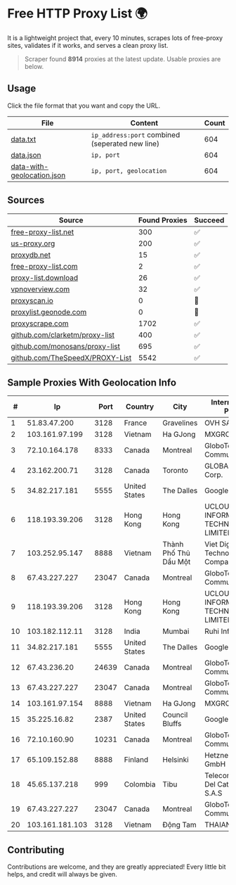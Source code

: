 
# Free HTTP Proxy List 🌍

It is a lightweight project that, every 10 minutes, scrapes lots of free-proxy sites, validates if it works, and serves a clean proxy list.


> Scraper found **8914** proxies at the latest update. Usable proxies are below.

## Usage

Click the file format that you want and copy the URL.


|File|Content|Count|
|----|-------|-----|
|[data.txt](https://raw.githubusercontent.com/themiralay/Proxy-List-World/master/data.txt)|`ip_address:port` combined (seperated new line)|604|
|[data.json](https://raw.githubusercontent.com/themiralay/Proxy-List-World/master/data.json)|`ip, port`|604|
|[data-with-geolocation.json](https://raw.githubusercontent.com/themiralay/Proxy-List-World/master/data-with-geolocation.json)|`ip, port, geolocation`|604|

## Sources

|Source|Found Proxies|Succeed|
|------|-------------|-------|
|[free-proxy-list.net](https://free-proxy-list.net)|300|✅|
|[us-proxy.org](https://www.us-proxy.org)|200|✅|
|[proxydb.net](http://proxydb.net)|15|✅|
|[free-proxy-list.com](https://free-proxy-list.com/?page=&port=&type%5B%5D=http&type%5B%5D=https&up_time=0&search=Search)|2|✅|
|[proxy-list.download](https://www.proxy-list.download/HTTP)|26|✅|
|[vpnoverview.com](https://vpnoverview.com/privacy/anonymous-browsing/free-proxy-servers)|32|✅|
|[proxyscan.io](https://www.proxyscan.io)|0|🚫|
|[proxylist.geonode.com](https://proxylist.geonode.com/api/proxy-list?limit=300&page=1&sort_by=lastChecked&sort_type=desc&protocols=http,https)|0|🚫|
|[proxyscrape.com](https://api.proxyscrape.com/v2/?request=displayproxies&protocol=http&timeout=10000&country=all&ssl=all&anonymity=all)|1702|✅|
|[github.com/clarketm/proxy-list](https://raw.githubusercontent.com/clarketm/proxy-list/master/proxy-list-raw.txt)|400|✅|
|[github.com/monosans/proxy-list](https://raw.githubusercontent.com/monosans/proxy-list/main/proxies/http.txt)|695|✅|
|[github.com/TheSpeedX/PROXY-List](https://raw.githubusercontent.com/TheSpeedX/PROXY-List/master/http.txt)|5542|✅|


## Sample Proxies With Geolocation Info

|#|Ip|Port|Country|City|Internet Service Provider|
|-|--|----|-------|----|-------------------------|
|1|51.83.47.200|3128|France|Gravelines|OVH SAS|
|2|103.161.97.199|3128|Vietnam|Ha GJong|MXGROUP|
|3|72.10.164.178|8333|Canada|Montreal|GloboTech Communications|
|4|23.162.200.71|3128|Canada|Toronto|GLOBALTELEHOST Corp.|
|5|34.82.217.181|5555|United States|The Dalles|Google LLC|
|6|118.193.39.206|3128|Hong Kong|Hong Kong|UCLOUD INFORMATION TECHNOLOGY (HK) LIMITED|
|7|103.252.95.147|8888|Vietnam|Thành Phố Thủ Dầu Một|Viet Digital Technology Liability Company|
|8|67.43.227.227|23047|Canada|Montreal|GloboTech Communications|
|9|118.193.39.206|3128|Hong Kong|Hong Kong|UCLOUD INFORMATION TECHNOLOGY (HK) LIMITED|
|10|103.182.112.11|3128|India|Mumbai|Ruhi Infotech|
|11|34.82.217.181|5555|United States|The Dalles|Google LLC|
|12|67.43.236.20|24639|Canada|Montreal|GloboTech Communications|
|13|67.43.227.227|23047|Canada|Montreal|GloboTech Communications|
|14|103.161.97.154|8888|Vietnam|Ha GJong|MXGROUP|
|15|35.225.16.82|2387|United States|Council Bluffs|Google LLC|
|16|72.10.160.90|10231|Canada|Montreal|GloboTech Communications|
|17|65.109.152.88|8888|Finland|Helsinki|Hetzner Online GmbH|
|18|45.65.137.218|999|Colombia|Tibu|Telecomunicaciones Del Catatumbo S.A.S|
|19|67.43.227.227|23047|Canada|Montreal|GloboTech Communications|
|20|103.161.181.103|3128|Vietnam|Động Tam|THAIAN|



## Contributing

Contributions are welcome, and they are greatly appreciated! Every
little bit helps, and credit will always be given.

